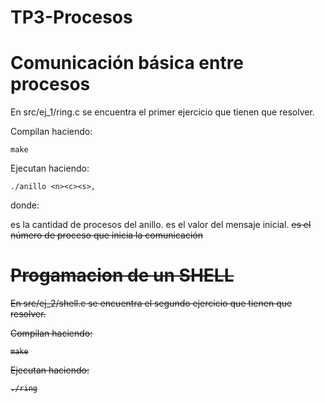 # TP3-Procesos


# Comunicación básica entre procesos

En src/ej_1/ring.c se encuentra el primer ejercicio que tienen que resolver.

Compilan haciendo:

    make

Ejecutan haciendo:

    ./anillo <n><c><s>, 

  
donde:

<n> es la cantidad de procesos del anillo.
<c> es el valor del mensaje inicial.
<s> es el número de proceso que inicia la comunicación


# Progamacion de un SHELL

En src/ej_2/shell.c se encuentra el segundo ejercicio que tienen que resolver.

Compilan haciendo:

    make

Ejecutan haciendo:

    ./ring

        

